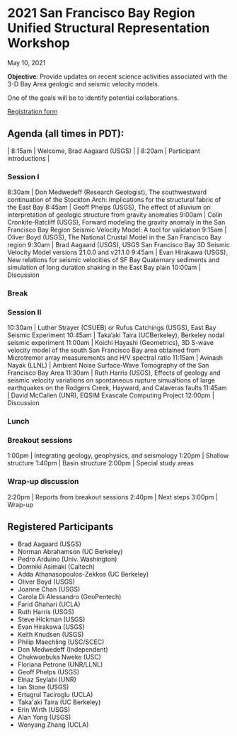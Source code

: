 # 2021 San Francisco Bay Region Unified Structural Representation Workshop

May 10, 2021

**Objective**: Provide updates on recent science activities associated
with the 3-D Bay Area geologic and seismic velocity models.

One of the goals will be to identify potential collaborations.

[Registration form](https://forms.office.com/Pages/ResponsePage.aspx?id=urWTBhhLe02TQfMvQApUlJ7tnuKbWLpOqv1ZgDmHxJVURFJDTzlWRUEyVFpYSjZIVFA5SFY1OVUxUS4u)


## Agenda (all times in PDT):

| 8:15am | Welcome, Brad Aagaard (USGS) |
| 8:20am | Participant introductions |

### Session I

8:30am | Don Medwedeff (Research Geologist), The southwestward continuation of the Stockton Arch: Implications for the structural fabric of the East Bay
8:45am | Geoff Phelps (USGS), The effect of alluvium on interpretation of geologic structure from gravity anomalies
9:00am | Colin Cronkite-Ratcliff (USGS), Forward modeling the gravity anomaly in the San Francisco Bay Region Seismic Velocity Model: A tool for validation
9:15am | Oliver Boyd (USGS), The National Crustal Model in the San Francisco Bay region
9:30am | Brad Aagaard (USGS), USGS San Francisco Bay 3D Seismic Velocity Model versions 21.0.0 and v21.1.0
9:45am | Evan Hirakawa (USGS), New relations for seismic velocities of SF Bay Quaternary sediments and simulation of long duration shaking in the East Bay plain
10:00am | Discussion

### Break

### Session II

10:30am | Luther Strayer (CSUEB) or Rufus Catchings (USGS), East Bay Seismic Experiment
10:45am | Taka’aki Taira (UCBerkeley), Berkeley nodal seismic experiment
11:00am | Koichi Hayashi (Geometrics), 3D S-wave velocity model of the south San Francisco Bay area obtained from Microtremor array measurements and H/V spectral ratio
11:15am | Avinash Nayak (LLNL) | Ambient Noise Surface-Wave Tomography of the San Francisco Bay Area
11:30am | Ruth Harris (USGS), Effects of geology and seismic velocity variations on spontaneous rupture simualtions of large earthquakes on the Rodgers Creek, Hayward, and Calaveras faults
11:45am | David McCallen (UNR), EQSIM Exascale Computing Project
12:00pm | Discussion

### Lunch

### Breakout sessions

1:00pm | Integrating geology, geophysics, and seismology
1:20pm | Shallow structure
1:40pm | Basin structure
2:00pm | Special study areas

### Wrap-up discussion

2:20pm | Reports from breakout sessions
2:40pm | Next steps
3:00pm | Wrap-up


## Registered Participants

* Brad Aagaard (USGS)
* Norman Abrahamson	(UC Berkeley)
* Pedro Arduino (Univ. Washington)
* Domniki Asimaki (Caltech)
* Adda Athanasopoulos-Zekkos (UC Berkeley)
* Oliver Boyd (USGS)
* Joanne Chan (USGS)
* Carola Di Alessandro (GeoPentech)
* Farid Ghahari (UCLA)
* Ruth Harris (USGS)
* Steve Hickman (USGS)
* Evan Hirakawa (USGS)
* Keith Knudsen (USGS)
* Philip Maechling (USC/SCEC)
* Don Medwedeff (Independent)
* Chukwuebuka Nweke (USC)
* Floriana Petrone (UNR/LLNL)
* Geoff Phelps (USGS)
* Elnaz Seylabi (UNR)
* Ian Stone (USGS)
* Ertugrul Taciroglu (UCLA)
* Taka'aki Taira (UC Berkeley)
* Erin Wirth (USGS)
* Alan Yong (USGS)
* Wenyang Zhang (UCLA)
